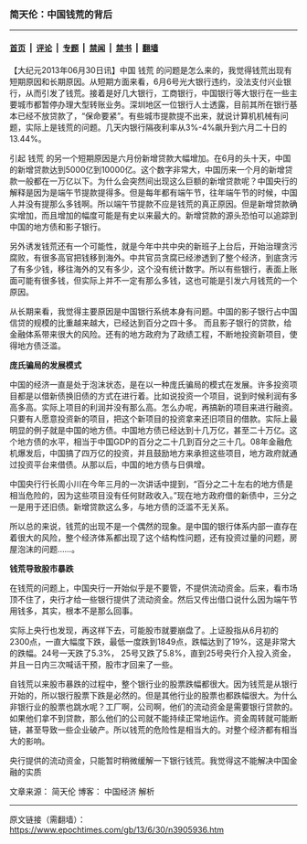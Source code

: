 ### 简天伦：中国钱荒的背后

---

#### [首页](../../../..?n3905936) &nbsp;|&nbsp; [评论](../../../../../epoch-comment?n3905936) &nbsp;|&nbsp; [专题](../../../../../epoch-special?n3905936) &nbsp;|&nbsp; [禁闻](../../../../../epoch-news?n3905936) &nbsp;|&nbsp; [禁书](../../../../../books?n3905936) &nbsp;|&nbsp; [翻墙](https://github.com/gfw-breaker/nogfw/blob/master/README.md?n3905936)


<div class="post_content" id="artbody" itemprop="articleBody">
 <!-- article content begin -->
 <p>
  【大纪元2013年06月30日讯】中国
  <ok href="https://www.epochtimes.com/gb/tag/%E9%92%B1%E8%8D%92.html">
   钱荒
  </ok>
  的问题是怎么来的，我觉得钱荒出现有短期原因和长期原因。从短期方面来看，6月6号光大银行违约，没法支付兴业银行，从而引发了钱荒。接着是好几大银行，工商银行，中国银行等大银行在一些主要城市都暂停办理大型转账业务。深圳地区一位银行人士透露，目前其所在银行基本已经不放贷款了，“保命要紧”。有些城市提款提不出来，就说计算机机械有问题，实际上是钱荒的问题。几天内银行隔夜利率从3%-4%飙升到六月二十日的13.44%。
 </p>
 <p>
  引起
  <ok href="https://www.epochtimes.com/gb/tag/%E9%92%B1%E8%8D%92.html">
   钱荒
  </ok>
  的另一个短期原因是六月份新增贷款大幅增加。在6月的头十天，中国的新增贷款达到5000亿到10000亿。这个数字非常大，中国历来一个月的新增贷款一般都在一万亿以下。为什么会突然间出现这么巨额的新增贷款呢？中国央行的解释是因为是端午节提款提得多。但是每年都有端午节，往年端午节的时候，中国人并没有提那么多钱啊。所以端午节提款不应是钱荒的真正原因。但是新增贷款确实增加，而且增加的幅度可能是有史以来最大的。新增贷款的源头恐怕可以追踪到中国的地方债和影子银行。
 </p>
 <p>
  另外诱发钱荒还有一个可能性，就是今年中共中央的新班子上台后，开始治理贪污腐败，有很多高官把钱移到海外。中共官员贪腐已经渗透到了整个经济，到底贪污了有多少钱，移往海外的又有多少，这个没有统计数字。所以有些银行，表面上账面可能有很多钱，但实际上并不一定有那么多钱，这也可能是引发六月钱荒的一个原因。
 </p>
 <p>
  从长期来看，我觉得主要原因是中国银行系统本身有问题。中国的影子银行占中国信贷的规模的比重越来越大，已经达到百分之四十多。 而且影子银行的贷款，给金融体系带来很大的风险。还有的地方政府为了政绩工程，不断地投资新项目，使得地方债泛滥。
 </p>
 <p>
  <b>
   庞氏骗局的发展模式
  </b>
 </p>
 <p>
  中国的经济一直是处于泡沫状态，是在以一种庞氏骗局的模式在发展。许多投资项目都是以借新债换旧债的方式在进行着。比如说投资一个项目，说到时候利润有多高多高。实际上项目的利润并没有那么高。怎么办呢，再搞新的项目来进行融资。只要有人愿意投资新的项目，把这个新项目的投资拿来还旧项目的借款。实际上最明显的例子就是中国的地方债。中国地方债已经达到十几万亿，甚至二十万亿。这个地方债的水平，相当于中国GDP的百分之二十几到百分之三十几。08年金融危机爆发后，中国搞了四万亿的投资，并且鼓励地方来承担这些项目，地方政府就通过投资平台来借债。从那以后，中国的地方债与日俱增。
 </p>
 <p>
  中国央行行长周小川在今年三月的一次讲话中提到，“百分之二十左右的地方债是相当危险的，因为这些项目没有任何财政收入。”现在地方政府借的新债中，三分之一是用于还旧债。新增贷款这么多，与地方债的泛滥不无关系。
 </p>
 <p>
  所以总的来说，钱荒的出现不是一个偶然的现象。是中国的银行体系内部一直存在着很大的风险，整个经济体系都出现了这个结构性问题，还有投资过量的问题，房屋泡沫的问题……。
 </p>
 <p>
  <b>
   钱荒导致股市暴跌
  </b>
 </p>
 <p>
  在钱荒的问题上，中国央行一开始似乎是不要管，不提供流动资金。后来，看市场顶不住了，央行才给一些银行提供了流动资金。然后又传出借口说什么因为端午节用钱多，其实，根本不是那么回事。
 </p>
 <p>
  实际上央行也发现，再这样下去，可能股市就要崩盘了。上证股指从6月初的2300点，一直大幅度下跌，最低一度跌到1849点，跌幅达到了19%，这是非常大的跌幅。24号一天跌了5.3%， 25号又跌了5.8%，直到25号央行介入投入资金，并且一日内三次喊话干预，股市才回来了一些。
 </p>
 <p>
  自钱荒以来股市暴跌的过程中，整个银行业的股票跌幅都很大。因为钱荒是从银行开始的，所以银行股票下跌是必然的。但是其他行业的股票也都跌幅很大。为什么非银行业的股票也跳水呢？工厂啊，公司啊，他们的流动资金是需要银行贷款的。如果他们拿不到贷款，那么他们的公司就不能持续正常地运作。资金周转就可能断链，甚至导致一些企业破产。所以钱荒的危险性是相当大的。对整个经济都有相当大的影响。
 </p>
 <p>
  央行提供的流动资金，只能暂时稍微缓解一下银行钱荒。我觉得这不能解决中国金融的实质
 </p>
 <p>
  文章来源：
  <ok href="https://www.epochtimes.com/gb/tag/%E7%AE%80%E5%A4%A9%E4%BC%A6.html">
   简天伦
  </ok>
  博客：
  <ok href="https://www.epochtimes.com/gb/tag/%E4%B8%AD%E5%9B%BD%E7%BB%8F%E6%B5%8E.html">
   中国经济
  </ok>
  解析
 </p>
 <!-- article content end -->
 <div id="below_article_ad">
 </div>
</div>


---

原文链接（需翻墙）：https://www.epochtimes.com/gb/13/6/30/n3905936.htm